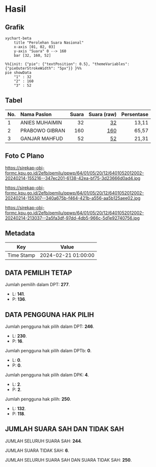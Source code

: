 # Hasil

## Grafik

```mermaid
xychart-beta
    title "Perolehan Suara Nasional"
    x-axis [01, 02, 03]
    y-axis "Suara" 0 --> 160
    bar [32, 160, 52]
```

```mermaid
%%{init: {"pie": {"textPosition": 0.5}, "themeVariables": {"pieOuterStrokeWidth": "5px"}} }%%
pie showData
    "1" : 32
    "2" : 160
    "3" : 52
```

## Tabel

| No. | Nama Paslon    | Suara | Suara (raw) | Persentase |
|:--- |:-------------- | -----:| -----------:| ----------:|
| 1   | ANIES MUHAIMIN | 32    | [32][p-1]   | 13,11      |
| 2   | PRABOWO GIBRAN | 160   | [160][p-2]  | 65,57      |
| 3   | GANJAR MAHFUD  | 52    | [52][p-3]   | 21,31      |


[p-1]: https://github.com/gigit-pemilu/pemilu-2024/blob/main/pilpres/hitung-suara/sub/64-kalimantan-timur/sub/01-paser/sub/05-kuaro/sub/2012-klempang-sari/sub/002-tps/sub/paslon-1.txt
[p-2]: https://github.com/gigit-pemilu/pemilu-2024/blob/main/pilpres/hitung-suara/sub/64-kalimantan-timur/sub/01-paser/sub/05-kuaro/sub/2012-klempang-sari/sub/002-tps/sub/paslon-2.txt
[p-3]: https://github.com/gigit-pemilu/pemilu-2024/blob/main/pilpres/hitung-suara/sub/64-kalimantan-timur/sub/01-paser/sub/05-kuaro/sub/2012-klempang-sari/sub/002-tps/sub/paslon-3.txt

## Foto C Plano

https://sirekap-obj-formc.kpu.go.id/2efb/pemilu/ppwp/64/01/05/20/12/6401052012002-20240214-155216--347ec201-6138-42ea-bf75-3d23666d0ad4.jpg

https://sirekap-obj-formc.kpu.go.id/2efb/pemilu/ppwp/64/01/05/20/12/6401052012002-20240214-155307--340a675b-f464-421b-a556-aa5b125aee02.jpg

https://sirekap-obj-formc.kpu.go.id/2efb/pemilu/ppwp/64/01/05/20/12/6401052012002-20240214-213037--2a5fa3df-97dd-4db5-966c-5d1e92740756.jpg


## Metadata

| Key        | Value               |
| ---------- | ------------------- |
| Time Stamp | 2024-02-21 01:00:00 |


## DATA PEMILIH TETAP

Jumlah pemilih dalam DPT: **277**.
 * L: **141**.
 * P: **136**.

## DATA PENGGUNA HAK PILIH

Jumlah pengguna hak pilih dalam DPT: **246**.
 * L: **230**.
 * P: **16**.

Jumlah pengguna hak pilih dalam DPTb: **0**.
 * L: **0**.
 * P: **0**.

Jumlah pengguna hak pilih dalam DPK: **4**.
 * L: **2**.
 * P: **2**.

Jumlah pengguna hak pilih: **250**.
 * L: **132**.
 * P: **118**.

## JUMLAH SUARA SAH DAN TIDAK SAH

JUMLAH SELURUH SUARA SAH: **244**.

JUMLAH SUARA TIDAK SAH: **6**.

JUMLAH SELURUH SUARA SAH DAN SUARA TIDAK SAH: **250**.


